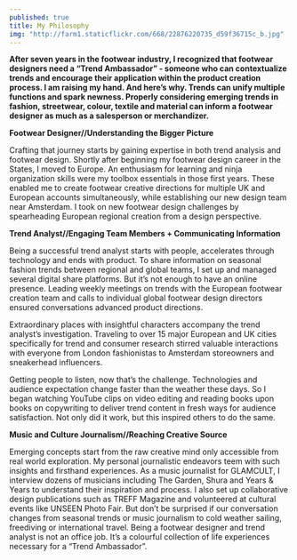 ```yaml
---
published: true
title: My Philosophy
img: "http://farm1.staticflickr.com/668/22876220735_d59f36715c_b.jpg"
---
```

**After seven years in the footwear industry, I recognized that footwear designers need a “Trend Ambassador” - someone who can contextualize trends and encourage their application within the product creation process. I am raising my hand. And here’s why. Trends can unify multiple functions and spark newness. Properly considering emerging trends in fashion, streetwear, colour, textile and material can inform a footwear designer as much as a salesperson or merchandizer.**

**Footwear Designer//Understanding the Bigger Picture**

Crafting that journey starts by gaining expertise in both trend analysis and footwear design. Shortly after beginning my footwear design career in the States, I moved to Europe. An enthusiasm for learning and ninja organization skills were my toolbox essentials in those first years. These enabled me to create footwear creative directions for multiple UK and European accounts simultaneously, while establishing our new design team near Amsterdam. I took on new footwear design challenges by spearheading European regional creation from a design perspective.

**Trend Analyst//Engaging Team Members + Communicating Information**

Being a successful trend analyst starts with people, accelerates through technology and ends with product. To share information on seasonal fashion trends between regional and global teams, I set up and managed several digital share platforms. But it’s not enough to have an online presence. Leading weekly meetings on trends with the European footwear creation team and calls to individual global footwear design directors ensured conversations advanced product directions. 

Extraordinary places with insightful characters accompany the trend analyst’s investigation. Traveling to over 15 major European and UK cities specifically for trend and consumer research stirred valuable interactions with everyone from London fashionistas to Amsterdam storeowners and sneakerhead influencers. 

Getting people to listen, now that’s the challenge. Technologies and audience expectation change faster than the weather these days. So I began watching YouTube clips on video editing and reading books upon books on copywriting to deliver trend content in fresh ways for audience satisfaction. Not only did it work, but this inspired others to do the same.

**Music and Culture Journalism//Reaching Creative Source**

Emerging concepts start from the raw creative mind only accessible from real world exploration. My personal journalistic endeavors teem with such insights and firsthand experiences. As a music journalist for GLAMCULT, I interview dozens of musicians including The Garden, Shura and Years & Years to understand their inspiration and process. I also set up collaborative design publications such as TREFF Magazine and volunteered at cultural events like UNSEEN Photo Fair. But don’t be surprised if our conversation changes from seasonal trends or music journalism to cold weather sailing, freediving or international travel. Being a footwear designer and trend analyst is not an office job. It’s a colourful collection of life experiences necessary for a “Trend Ambassador”.
